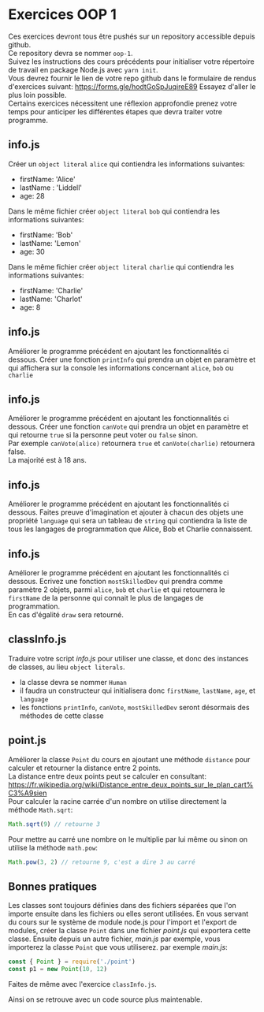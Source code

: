# Exercices OOP 1

Ces exercices devront tous être pushés sur un repository accessible depuis github.  
Ce repository devra se nommer `oop-1`.  
Suivez les instructions des cours précédents pour initialiser votre répertoire de travail en package Node.js avec `yarn init`.  
Vous devrez fournir le lien de votre repo github dans le formulaire de rendus d'exercices suivant: https://forms.gle/hodtGoSpJuqireE89
Essayez d'aller le plus loin possible.  
Certains exercices nécessitent une réflexion approfondie prenez votre temps pour anticiper les différentes étapes que devra traiter votre programme.

## info.js

Créer un `object literal` `alice` qui contiendra les informations suivantes:

- firstName: 'Alice'
- lastName : 'Liddell'
- age: 28

Dans le même fichier créer `object literal` `bob` qui contiendra les informations suivantes:

- firstName: 'Bob'
- lastName: 'Lemon'
- age: 30

Dans le même fichier créer `object literal` `charlie` qui contiendra les informations suivantes:

- firstName: 'Charlie'
- lastName: 'Charlot'
- age: 8

## info.js

Améliorer le programme précédent en ajoutant les fonctionnalités ci dessous.
Créer une fonction `printInfo` qui prendra un objet en paramètre et qui affichera sur la console les informations concernant `alice`, `bob` ou `charlie`

## info.js

Améliorer le programme précédent en ajoutant les fonctionnalités ci dessous.
Créer une fonction `canVote` qui prendra un objet en paramètre et qui retourne `true` si la personne peut voter ou `false` sinon.  
Par exemple `canVote(alice)` retournera `true` et `canVote(charlie)` retournera false.  
La majorité est à 18 ans.

## info.js

Améliorer le programme précédent en ajoutant les fonctionnalités ci dessous.
Faites preuve d'imagination et ajouter à chacun des objets une propriété `language` qui sera un tableau de `string` qui contiendra la liste de tous les langages de programmation que Alice, Bob et Charlie connaissent.

## info.js

Améliorer le programme précédent en ajoutant les fonctionnalités ci dessous.
Ecrivez une fonction `mostSkilledDev` qui prendra comme paramètre 2 objets, parmi `alice`, `bob` et `charlie` et qui retournera le `firstName` de la personne qui connait le plus de langages de programmation.  
En cas d'égalité `draw` sera retourné.

## classInfo.js

Traduire votre script _info.js_ pour utiliser une classe, et donc des instances de classes, au lieu `object literals`.

- la classe devra se nommer `Human`
- il faudra un constructeur qui initialisera donc `firstName`, `lastName`, `age`, et `language`
- les fonctions `printInfo`, `canVote`, `mostSkilledDev` seront désormais des méthodes de cette classe

## point.js

Améliorer la classe `Point` du cours en ajoutant une méthode `distance` pour calculer et retourner la distance entre 2 points.  
La distance entre deux points peut se calculer en consultant: https://fr.wikipedia.org/wiki/Distance_entre_deux_points_sur_le_plan_cart%C3%A9sien  
Pour calculer la racine carrée d'un nombre on utilise directement la méthode `Math.sqrt`:

```js
Math.sqrt(9) // retourne 3
```

Pour mettre au carré une nombre on le multiplie par lui même ou sinon on utilise la méthode `math.pow`:

```js
Math.pow(3, 2) // retourne 9, c'est a dire 3 au carré
```

## Bonnes pratiques

Les classes sont toujours définies dans des fichiers séparées que l'on importe ensuite dans les fichiers ou elles seront utilisées.
En vous servant du cours sur le système de module node.js pour l'import et l'export de modules, créer la classe `Point` dans une fichier _point.js_ qui exportera cette classe.
Ensuite depuis un autre fichier, _main.js_ par exemple, vous importerez la classe `Point` que vous utiliserez.
par exemple _main.js_:

```js
const { Point } = require('./point')
const p1 = new Point(10, 12)
```

Faites de même avec l'exercice `classInfo.js`.

Ainsi on se retrouve avec un code source plus maintenable.

